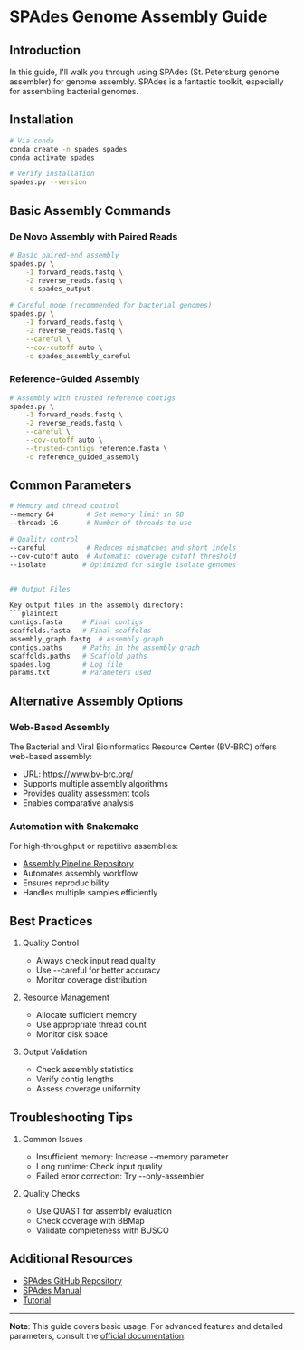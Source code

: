 # SPAdes Genome Assembly Guide

## Introduction
In this guide, I'll walk you through using SPAdes (St. Petersburg genome assembler) for genome assembly. SPAdes is a fantastic toolkit, especially for assembling bacterial genomes.  

## Installation

```bash
# Via conda
conda create -n spades spades
conda activate spades

# Verify installation
spades.py --version
```

## Basic Assembly Commands

### De Novo Assembly with Paired Reads
```bash
# Basic paired-end assembly
spades.py \
    -1 forward_reads.fastq \
    -2 reverse_reads.fastq \
    -o spades_output

# Careful mode (recommended for bacterial genomes)
spades.py \
    -1 forward_reads.fastq \
    -2 reverse_reads.fastq \
    --careful \
    --cov-cutoff auto \
    -o spades_assembly_careful
```

### Reference-Guided Assembly
```bash
# Assembly with trusted reference contigs
spades.py \
    -1 forward_reads.fastq \
    -2 reverse_reads.fastq \
    --careful \
    --cov-cutoff auto \
    --trusted-contigs reference.fasta \
    -o reference_guided_assembly
```

## Common Parameters

```bash
# Memory and thread control
--memory 64        # Set memory limit in GB
--threads 16       # Number of threads to use

# Quality control
--careful          # Reduces mismatches and short indels
--cov-cutoff auto  # Automatic coverage cutoff threshold
--isolate         # Optimized for single isolate genomes


## Output Files

Key output files in the assembly directory:
```plaintext
contigs.fasta     # Final contigs
scaffolds.fasta   # Final scaffolds
assembly_graph.fastg  # Assembly graph
contigs.paths     # Paths in the assembly graph
scaffolds.paths   # Scaffold paths
spades.log        # Log file
params.txt        # Parameters used
```

## Alternative Assembly Options

### Web-Based Assembly
The Bacterial and Viral Bioinformatics Resource Center (BV-BRC) offers web-based assembly:
- URL: https://www.bv-brc.org/
- Supports multiple assembly algorithms
- Provides quality assessment tools
- Enables comparative analysis

### Automation with Snakemake
For high-throughput or repetitive assemblies:
- [Assembly Pipeline Repository](https://github.com/Lagator-Group/De-Novo-Plasmid-Assembly-and-Annotation-Snakemake)
- Automates assembly workflow
- Ensures reproducibility
- Handles multiple samples efficiently

## Best Practices

1. Quality Control
   - Always check input read quality
   - Use --careful for better accuracy
   - Monitor coverage distribution

2. Resource Management
   - Allocate sufficient memory
   - Use appropriate thread count
   - Monitor disk space

3. Output Validation
   - Check assembly statistics
   - Verify contig lengths
   - Assess coverage uniformity

## Troubleshooting Tips

1. Common Issues
   - Insufficient memory: Increase --memory parameter
   - Long runtime: Check input quality
   - Failed error correction: Try --only-assembler

2. Quality Checks
   - Use QUAST for assembly evaluation
   - Check coverage with BBMap
   - Validate completeness with BUSCO

## Additional Resources

- [SPAdes GitHub Repository](https://github.com/ablab/spades)
- [SPAdes Manual](http://cab.spbu.ru/files/release3.15.5/manual.html)
- [Tutorial](http://sepsis-omics.github.io/tutorials/modules/spades_cmdline/)

---
**Note**: This guide covers basic usage. For advanced features and detailed parameters, consult the [official documentation](https://github.com/ablab/spades).